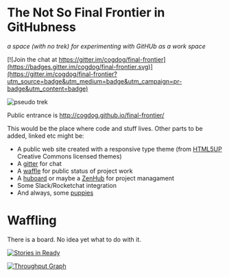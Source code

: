 # The Not So Final Frontier in GitHubness

*a space (with no trek) for experimenting with GitHUb as a work space*

[![Join the chat at https://gitter.im/cogdog/final-frontier](https://badges.gitter.im/cogdog/final-frontier.svg)](https://gitter.im/cogdog/final-frontier?utm_source=badge&utm_medium=badge&utm_campaign=pr-badge&utm_content=badge) 

![pseudo trek](https://upload.wikimedia.org/wikipedia/commons/f/f4/Star_Trek_uniforms.jpg "not quite trek")

Public entrance is http://cogdog.github.io/final-frontier/

This would be the place where code and stuff lives. Other parts to be added, linked etc might be:

* A public web site created with a responsive type theme (from <a href="https://github.com/cogdog/pechaflickr">HTML5UP</a> Creative Commons licensed themes)
* A [gitter](https://gitter.im/) for chat
* A [waffle](https://waffle.io/) for public status of project work
* A [huboard](https://huboard.com/) or maybe a [ZenHub](https://www.zenhub.io/) for project managament
* Some Slack/Rocketchat integration
* And always, some [puppies](http://openpuppies.com)

# Waffling 
There is a board. No idea yet what to do with it.

[![Stories in Ready](https://badge.waffle.io/cogdog/final-frontier.svg?label=ready&title=Ready)](http://waffle.io/cogdog/final-frontier)

[![Throughput Graph](https://graphs.waffle.io/cogdog/final-frontier/throughput.svg)](https://waffle.io/cogdog/final-frontier/metrics)
